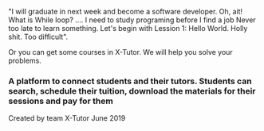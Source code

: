 "I will graduate in next week and become a software developer.
Oh, ait! What is While loop?
....
I need to study programing before I find a job
Never too late to learn something.
Let's begin with Lession 1: Hello World.
Holly shit. Too difficult".

Or you can get some courses in X-Tutor. We will help you solve your problems.

### A platform to connect students and their tutors. Students can search, schedule their tuition, download the materials for their sessions and pay for them

Created by team X-Tutor
June 2019
